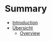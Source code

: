 # Summary

* [Introduction](README.md)
* [Übersicht](ubersicht.md)
   * [Overview](V2/Users/01/overview.md)

